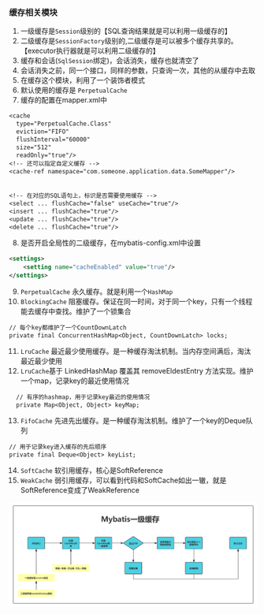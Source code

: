 ﻿### 缓存相关模块  
1.  一级缓存是`Session`级别的【SQL查询结果就是可以利用一级缓存的】  
2. 二级缓存是`SessionFactory`级别的,二级缓存是可以被多个缓存共享的。【executor执行器就是可以利用二级缓存的】    
3. 缓存和会话(`SqlSession`绑定)，会话消失，缓存也就清空了  
4. 会话消失之前，同一个接口，同样的参数，只查询一次，其他的从缓存中去取  
5. 在缓存这个模块，利用了一个装饰者模式  
6. 默认使用的缓存是 `PerpetualCache`  
7. 缓存的配置在mapper.xml中  

```
<cache
  type="PerpetualCache.Class"
  eviction="FIFO"
  flushInterval="60000"
  size="512"
  readOnly="true"/>
<!-- 还可以指定自定义缓存 -->
<cache-ref namespace="com.someone.application.data.SomeMapper"/>


<!-- 在对应的SQL语句上，标识是否需要使用缓存 -->
<select ... flushCache="false" useCache="true"/>
<insert ... flushCache="true"/>
<update ... flushCache="true"/>
<delete ... flushCache="true"/>
```

8. 是否开启全局性的二级缓存，在mybatis-config.xml中设置
```xml
<settings>
    <setting name="cacheEnabled" value="true"/>
</settings>
```


9. `PerpetualCache` 永久缓存。就是利用一个`HashMap`
10. `BlockingCache` 阻塞缓存。保证在同一时间，对于同一个key，只有一个线程能去缓存中查找。维护了一个锁集合
```
// 每个key都维护了一个CountDownLatch
private final ConcurrentHashMap<Object, CountDownLatch> locks;
```

11. `LruCache` 最近最少使用缓存。是一种缓存淘汰机制。当内存空间满后，淘汰最近最少使用
12. `LruCache`基于 LinkedHashMap 覆盖其 removeEldestEntry 方法实现。维护一个map，记录key的最近使用情况
```
  // 有序的hashmap，用于记录key最近的使用情况
  private Map<Object, Object> keyMap;
```


13. `FifoCache` 先进先出缓存。是一种缓存淘汰机制。维护了一个key的Deque队列 
```
// 用于记录key进入缓存的先后顺序
private final Deque<Object> keyList;
```

14. `SoftCache` 软引用缓存，核心是SoftReference
15. `WeakCache` 弱引用缓存，可以看到代码和SoftCache如出一辙，就是SoftReference变成了WeakReference
  
![Mybatis缓存机制](05_Mybatis缓存.png)  